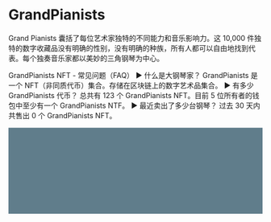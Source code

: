 # GrandPianists

Grand Pianists 囊括了每位艺术家独特的不同能力和音乐影响力。这 10,000 件独特的数字收藏品没有明确的性别，没有明确的种族，所有人都可以自由地找到代表。每个独奏音乐家都以美妙的三角钢琴为中心。

GrandPianists NFT - 常见问题（FAQ）
▶ 什么是大钢琴家？
GrandPianists 是一个 NFT（非同质代币）集合。存储在区块链上的数字艺术品集合。
▶ 有多少 GrandPianists 代币？
总共有 123 个 GrandPianists NFT。目前 5 位所有者的钱包中至少有一个 GrandPianists NTF。
▶ 最近卖出了多少台钢琴？
过去 30 天内共售出 0 个 GrandPianists NFT。

![nft](微信截图_20220827153028.png)
